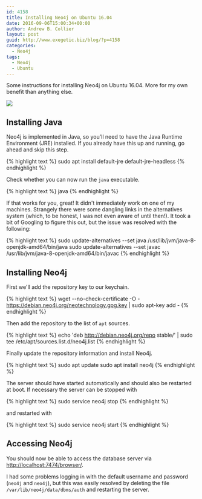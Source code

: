 ```yaml
---
id: 4158
title: Installing Neo4j on Ubuntu 16.04
date: 2016-09-06T15:00:34+00:00
author: Andrew B. Collier
layout: post
guid: http://www.exegetic.biz/blog/?p=4158
categories:
  - Neo4j
tags:
  - Neo4j
  - Ubuntu
---
```

Some instructions for installing Neo4j on Ubuntu 16.04. More for my own benefit than anything else.

<img src="{{ site.baseurl }}/static/img/2016/09/neo4j-logo.png" >

## Installing Java

Neo4j is implemented in Java, so you'll need to have the Java Runtime Environment (JRE) installed. If you already have this up and running, go ahead and skip this step.

{% highlight text %}
sudo apt install default-jre default-jre-headless
{% endhighlight %}

Check whether you can now run the `java` executable.

{% highlight text %}
java
{% endhighlight %}
  
If that works for you, great! It didn't immediately work on one of my machines. Strangely there were some dangling links in the alternatives system (which, to be honest, I was not even aware of until then!). It took a bit of Googling to figure this out, but the issue was resolved with the following:

{% highlight text %}
sudo update-alternatives --set java /usr/lib/jvm/java-8-openjdk-amd64/bin/java
sudo update-alternatives --set javac /usr/lib/jvm/java-8-openjdk-amd64/bin/javac
{% endhighlight %}

## Installing Neo4j

First we'll add the repository key to our keychain.

{% highlight text %}
wget --no-check-certificate -O - https://debian.neo4j.org/neotechnology.gpg.key | sudo apt-key add -
{% endhighlight %}

Then add the repository to the list of `apt` sources.

{% highlight text %}
echo 'deb http://debian.neo4j.org/repo stable/' | sudo tee /etc/apt/sources.list.d/neo4j.list
{% endhighlight %}

Finally update the repository information and install Neo4j.

{% highlight text %}
sudo apt update
sudo apt install neo4j
{% endhighlight %}

The server should have started automatically and should also be restarted at boot. If necessary the server can be stopped with

{% highlight text %}
sudo service neo4j stop
{% endhighlight %}
  
and restarted with

{% highlight text %}
sudo service neo4j start
{% endhighlight %}

## Accessing Neo4j

You should now be able to access the database server via <http://localhost:7474/browser/>.

I had some problems logging in with the default username and password (`neo4j` and `neo4j`), but this was easily resolved by deleting the file `/var/lib/neo4j/data/dbms/auth` and restarting the server.
